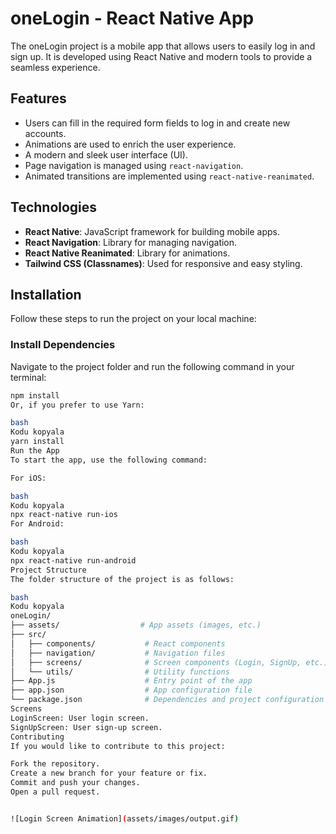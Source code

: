 # oneLogin - React Native App

The oneLogin project is a mobile app that allows users to easily log in and sign up. It is developed using React Native and modern tools to provide a seamless experience.

## Features

- Users can fill in the required form fields to log in and create new accounts.
- Animations are used to enrich the user experience.
- A modern and sleek user interface (UI).
- Page navigation is managed using `react-navigation`.
- Animated transitions are implemented using `react-native-reanimated`.

## Technologies

- **React Native**: JavaScript framework for building mobile apps.
- **React Navigation**: Library for managing navigation.
- **React Native Reanimated**: Library for animations.
- **Tailwind CSS (Classnames)**: Used for responsive and easy styling.

## Installation

Follow these steps to run the project on your local machine:

### Install Dependencies

Navigate to the project folder and run the following command in your terminal:

```bash
npm install
Or, if you prefer to use Yarn:

bash
Kodu kopyala
yarn install
Run the App
To start the app, use the following command:

For iOS:

bash
Kodu kopyala
npx react-native run-ios
For Android:

bash
Kodu kopyala
npx react-native run-android
Project Structure
The folder structure of the project is as follows:

bash
Kodu kopyala
oneLogin/
├── assets/                  # App assets (images, etc.)
├── src/
│   ├── components/           # React components
│   ├── navigation/           # Navigation files
│   ├── screens/              # Screen components (Login, SignUp, etc.)
│   └── utils/                # Utility functions
├── App.js                    # Entry point of the app
├── app.json                  # App configuration file
└── package.json              # Dependencies and project configuration
Screens
LoginScreen: User login screen.
SignUpScreen: User sign-up screen.
Contributing
If you would like to contribute to this project:

Fork the repository.
Create a new branch for your feature or fix.
Commit and push your changes.
Open a pull request.


![Login Screen Animation](assets/images/output.gif)
```
